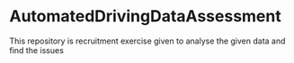 # AutomatedDrivingDataAssessment
This repository is recruitment exercise given to analyse the given data and find the issues

